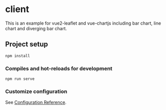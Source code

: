 # client

This is an example for vue2-leaflet and vue-chartjs
including bar chart, line chart and diverging bar chart.

## Project setup
```
npm install
```

### Compiles and hot-reloads for development
```
npm run serve
```


### Customize configuration
See [Configuration Reference](https://cli.vuejs.org/config/).
